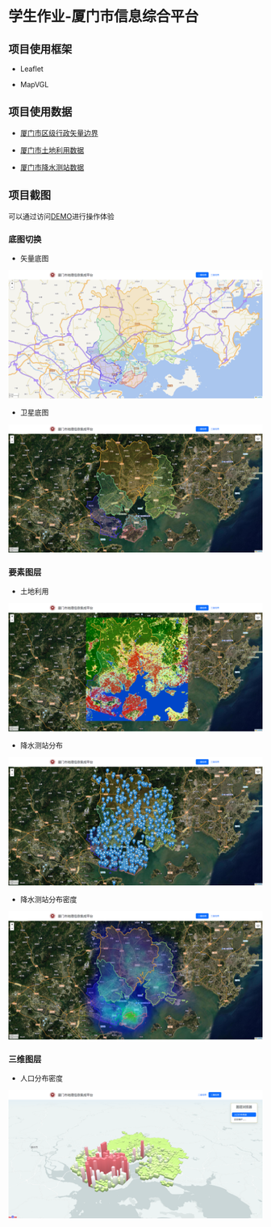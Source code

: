 # 学生作业-厦门市信息综合平台

## 项目使用框架

- Leaflet

- MapVGL

## 项目使用数据

- [厦门市区级行政矢量边界](http://47.115.200.155:8080/geoserver/FJNU_GIS/ows?service=WFS&version=1.0.0&request=GetFeature&typeName=FJNU_GIS%3AXiamen_boundary&maxFeatures=5000&outputFormat=application%2Fjson)

- [厦门市土地利用数据](http://47.115.200.155:8080/geoserver/FJNU_GIS/wms?service=WMS&version=1.1.0&request=GetMap&layers=FJNU_GIS%3AXiamen_LULC&bbox=117.88063049360346%2C24.423578262527652%2C118.40937886983622%2C24.910824472634083&width=768&height=707&srs=EPSG%3A4326&styles=&format=image%2Fpng)

- [厦门市降水测站数据](http://47.115.200.155:8082/static/rainstation.json)

## 项目截图

可以通过访问[DEMO](http://47.115.200.155:8082/)进行操作体验

### 底图切换

- 矢量底图

![alt](thumb/main.png)

- 卫星底图

![img_base.png](thumb/img_base.png)

### 要素图层

- 土地利用

![LULC.png](thumb/LULC.png)

- 降水测站分布

![RST.png](thumb/RST.png)

- 降水测站分布密度

![RSH.png](thumb/RSH.png)

### 三维图层

- 人口分布密度

![Pop.png](thumb/Pop.png)


